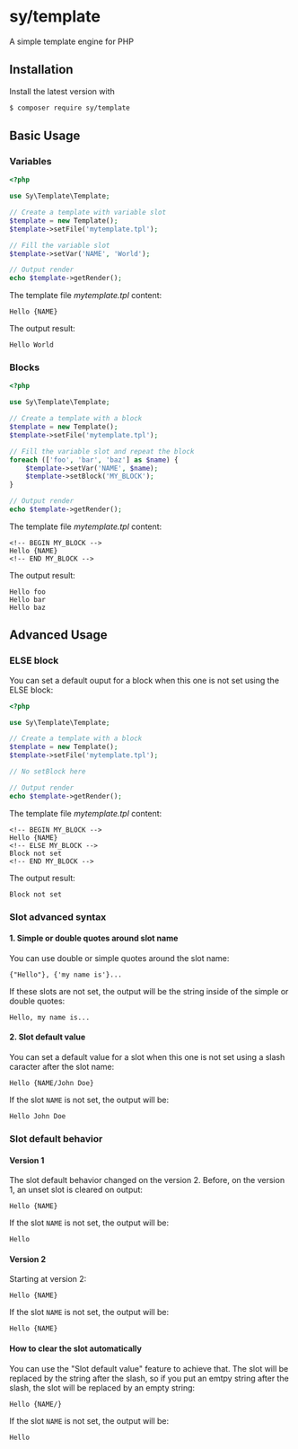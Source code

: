 # sy/template

A simple template engine for PHP

## Installation

Install the latest version with

```bash
$ composer require sy/template
```

## Basic Usage

### Variables

```php
<?php

use Sy\Template\Template;

// Create a template with variable slot
$template = new Template();
$template->setFile('mytemplate.tpl');

// Fill the variable slot
$template->setVar('NAME', 'World');

// Output render
echo $template->getRender();
```

The template file *mytemplate.tpl* content:

```
Hello {NAME}
```

The output result:

```
Hello World
```

### Blocks

```php
<?php

use Sy\Template\Template;

// Create a template with a block
$template = new Template();
$template->setFile('mytemplate.tpl');

// Fill the variable slot and repeat the block
foreach (['foo', 'bar', 'baz'] as $name) {
	$template->setVar('NAME', $name);
	$template->setBlock('MY_BLOCK');
}

// Output render
echo $template->getRender();
```

The template file *mytemplate.tpl* content:

```
<!-- BEGIN MY_BLOCK -->
Hello {NAME}
<!-- END MY_BLOCK -->
```

The output result:

```
Hello foo
Hello bar
Hello baz
```

## Advanced Usage

### ELSE block

You can set a default ouput for a block when this one is not set using the ELSE block:

```php
<?php

use Sy\Template\Template;

// Create a template with a block
$template = new Template();
$template->setFile('mytemplate.tpl');

// No setBlock here

// Output render
echo $template->getRender();
```

The template file *mytemplate.tpl* content:

```
<!-- BEGIN MY_BLOCK -->
Hello {NAME}
<!-- ELSE MY_BLOCK -->
Block not set
<!-- END MY_BLOCK -->
```

The output result:

```
Block not set
```

### Slot advanced syntax

#### 1. Simple or double quotes around slot name

You can use double or simple quotes around the slot name:

```
{"Hello"}, {'my name is'}...
```

If these slots are not set, the output will be the string inside of the simple or double quotes:

```
Hello, my name is...
```

#### 2. Slot default value

You can set a default value for a slot when this one is not set using a slash caracter after the slot name:

```
Hello {NAME/John Doe}
```

If the slot ```NAME``` is not set, the output will be:

```
Hello John Doe
```

### Slot default behavior

#### Version 1

The slot default behavior changed on the version 2. Before, on the version 1, an unset slot is cleared on output:

```
Hello {NAME}
```

If the slot ```NAME``` is not set, the output will be:
```
Hello
```

#### Version 2

Starting at version 2:

```
Hello {NAME}
```

If the slot ```NAME``` is not set, the output will be:
```
Hello {NAME}
```

#### How to clear the slot automatically

You can use the "Slot default value" feature to achieve that.
The slot will be replaced by the string after the slash, so if you put an emtpy string after the slash, the slot will be replaced by an empty string:

```
Hello {NAME/}
```

If the slot ```NAME``` is not set, the output will be:
```
Hello
```